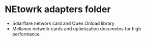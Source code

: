 # NEtowrk adapters folder
* Solarflare network card and Open Onload library
* Mellanox network cards and optimization documetns for high performance

